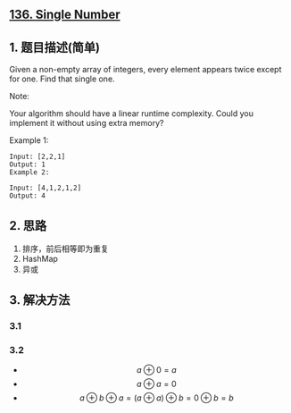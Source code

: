 ## [136. Single Number](https://leetcode-cn.com/problems/single-number/)

## 1. 题目描述(简单)

Given a non-empty array of integers, every element appears twice except for one. Find that single one.

Note:

Your algorithm should have a linear runtime complexity. Could you implement it without using extra memory?

Example 1:
```
Input: [2,2,1]
Output: 1
Example 2:

Input: [4,1,2,1,2]
Output: 4
```



## 2. 思路

1. 排序，前后相等即为重复
2. HashMap
3. 异或


## 3. 解决方法

### 3.1



### 3.2
- $$a⊕0 = a$$
- $$a⊕a = 0$$
- $$a⊕b⊕a=(a⊕a)⊕b=0⊕b=b$$